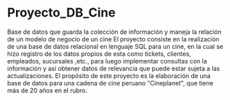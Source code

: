 # Proyecto_DB_Cine
Base de datos que guarda la colección de información y maneja la relación de un modelo de negocio de un cine
El proyecto consiste en la realización de una base de datos relacional en lenguaje SQL para un cine, en la cual se hizo registro de los datos propios de esta como tickets, clientes, empleados, sucursales ,etc., para luego implementar consultas con la información y así obtener datos de relevancia que puede estar sujeta a las actualizaciones.
El propósito de este proyecto es la elaboración de una base de datos para una cadena de  cine peruano "Cineplanet", que tiene más de 20 años en el rubro. 


